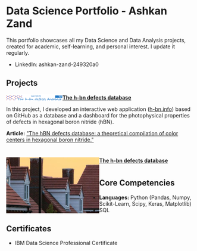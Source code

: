 # Data Science Portfolio - Ashkan Zand

This portfolio showcases all my Data Science and Data Analysis projects, created for academic, self-learning, and personal interest. I update it regularly.

* LinkedIn: ashkan-zand-249320a0

## Projects

<img align="left" width=30% src="https://github.com/AshkanZand/Data-Science-Portfolio/blob/main/images/hbn.png?raw=true"> **[The h-bn defects database]()**

In this project, I developed an interactive web application ([h-bn.info](h-bn.info)) based on GitHub as a database and a dashboard for the photophysical properties of defects in hexagonal boron nitride (hBN).

<b>Article:</b> ["The hBN defects database: a theoretical compilation of color centers in hexagonal boron nitride."](https://doi.org/10.1021/acs.jpcc.4c03404)

#

<img align="left" width="250" height="150" src="https://github.com/AshkanZand/Data-Science-Portfolio/blob/main/images/housePrice.png?raw=true"> **[The h-bn defects database]()**

#

## Core Competencies
* <b>Languages:</b>  Python (Pandas, Numpy, Scikit-Learn, Scipy, Keras, Matplotlib)
* SQL

## Certificates
* IBM Data Science Professional Certificate
  
